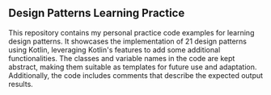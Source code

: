 ## Design Patterns Learning Practice

This repository contains my personal practice code examples for learning design patterns.
It showcases the implementation of 21 design patterns using Kotlin, leveraging Kotlin's features to add some additional functionalities. 
The classes and variable names in the code are kept abstract, making them suitable as templates for future use and adaptation.
Additionally, the code includes comments that describe the expected output results.
